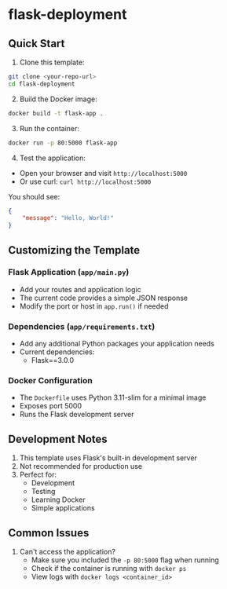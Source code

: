 # flask-deployment

## Quick Start

1. Clone this template:
```bash
git clone <your-repo-url>
cd flask-deployment
```

2. Build the Docker image:
```bash
docker build -t flask-app .
```

3. Run the container:
```bash
docker run -p 80:5000 flask-app
```

4. Test the application:
- Open your browser and visit `http://localhost:5000`
- Or use curl: `curl http://localhost:5000`

You should see:
```json
{
    "message": "Hello, World!"
}
```

## Customizing the Template

### Flask Application (`app/main.py`)
- Add your routes and application logic
- The current code provides a simple JSON response
- Modify the port or host in `app.run()` if needed

### Dependencies (`app/requirements.txt`)
- Add any additional Python packages your application needs
- Current dependencies:
  - Flask==3.0.0

### Docker Configuration
- The `Dockerfile` uses Python 3.11-slim for a minimal image
- Exposes port 5000
- Runs the Flask development server

## Development Notes

1. This template uses Flask's built-in development server
2. Not recommended for production use
3. Perfect for:
   - Development
   - Testing
   - Learning Docker
   - Simple applications

## Common Issues

1. Can't access the application?
   - Make sure you included the `-p 80:5000` flag when running
   - Check if the container is running with `docker ps`
   - View logs with `docker logs <container_id>`

